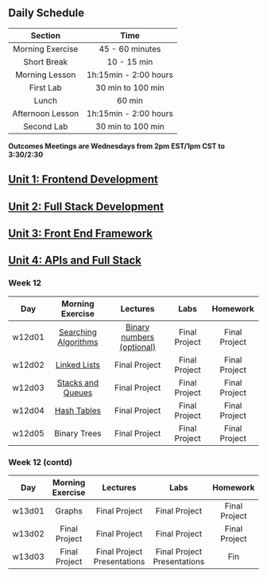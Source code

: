 ## Daily Schedule
| Section | Time |
|:--:|:---------:|
| Morning Exercise | 45 - 60 minutes |
| Short Break | 10 - 15 min |
| Morning Lesson | 1h:15min - 2:00 hours |
| First Lab | 30 min to 100 min |
| Lunch | 60 min |
| Afternoon Lesson | 1h:15min - 2:00 hours |
| Second Lab | 30 min to 100 min |

**Outcomes Meetings are Wednesdays from 2pm EST/1pm CST to 3:30/2:30**

## [Unit 1: Frontend Development](./1_front_end_development/README.md)

## [Unit 2: Full Stack Development](./2_full_stack_dev/README.md)

## [Unit 3: Front End Framework](./3_front_end_frameworks/README.md)

## [Unit 4: APIs and Full Stack](./4_APIs_and_full_stack/README.md)

### Week 12
| Day | Morning Exercise | Lectures | Labs | Homework |
|:---:|:-----------:|:-------:|:-----------:|:-----------:|
| w12d01 | [Searching Algorithms](./4_APIs_and_full_stack/w12d01/morning_exercise/) | [Binary numbers (optional)](./4_APIs_and_full_stack/w12d01/instructor_notes/binary/) | Final Project | Final Project |
| w12d02 | [Linked Lists](./4_APIs_and_full_stack/w12d02/morning_exercise/) | Final Project | Final Project | Final Project |
| w12d03 | [Stacks and Queues](./4_APIs_and_full_stack/w12d03/morning_exercise/stacks-and-queues/README.md) | Final Project | Final Project | Final Project |
| w12d04 | [Hash Tables](./4_APIs_and_full_stack/w12d04/morning_exercise/) | Final Project | Final Project | Final Project |
| w12d05 | Binary Trees | Final Project | Final Project | Final Project |

### Week 12 (contd)
| Day | Morning Exercise | Lectures | Labs | Homework |
|:---:|:-----------:|:-------:|:-----------:|:-----------:|
| w13d01 | Graphs | Final Project | Final Project | Final Project |
| w13d02 | Final Project | Final Project | Final Project | Final Project |
| w13d03 | Final Project | Final Project Presentations | Final Project Presentations | Fin |
